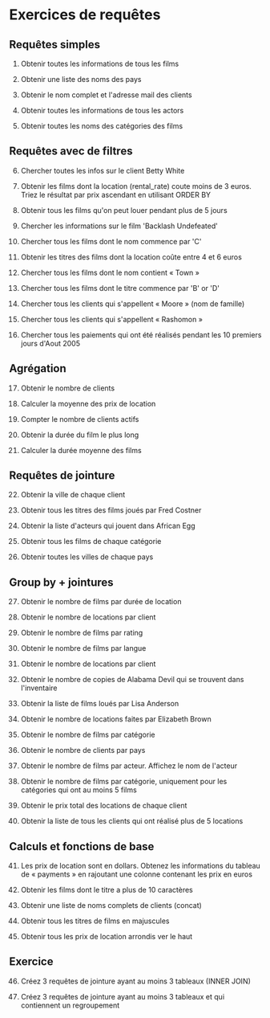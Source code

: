 # Exercices de requêtes

## Requêtes simples

1.  Obtenir toutes les informations de tous les films

2.  Obtenir une liste des noms des pays

3.  Obtenir le nom complet et l'adresse mail des clients

4.  Obtenir toutes les informations de tous les actors

5.  Obtenir toutes les noms des catégories des films

## Requêtes avec de filtres

6.  Chercher toutes les infos sur le client Betty White

7.  Obtenir les films dont la location (rental_rate) coute moins de 3
    euros. Triez le résultat par prix ascendant en utilisant ORDER BY

8.  Obtenir tous les films qu'on peut louer pendant plus de 5 jours

9.  Chercher les informations sur le film 'Backlash Undefeated'

10. Chercher tous les films dont le nom commence par 'C'

11. Obtenir les titres des films dont la location coûte entre 4 et 6
    euros

12. Chercher tous les films dont le nom contient « Town »

13. Chercher tous les films dont le titre commence par 'B' or 'D'

14. Chercher tous les clients qui s'appellent « Moore » (nom de famille)

15. Chercher tous les clients qui s'appellent « Rashomon »

16. Chercher tous les paiements qui ont été réalisés pendant les 10
    premiers jours d'Aout 2005

## Agrégation

17. Obtenir le nombre de clients

18. Calculer la moyenne des prix de location

19. Compter le nombre de clients actifs

20. Obtenir la durée du film le plus long

21. Calculer la durée moyenne des films

## Requêtes de jointure

22. Obtenir la ville de chaque client

23. Obtenir tous les titres des films joués par Fred Costner

24. Obtenir la liste d'acteurs qui jouent dans African Egg

25. Obtenir tous les films de chaque catégorie

26. Obtenir toutes les villes de chaque pays

## Group by + jointures

27. Obtenir le nombre de films par durée de location

28. Obtenir le nombre de locations par client

29. Obtenir le nombre de films par rating

30. Obtenir le nombre de films par langue

31. Obtenir le nombre de locations par client

32. Obtenir le nombre de copies de Alabama Devil qui se trouvent dans
    l'inventaire

33. Obtenir la liste de films loués par Lisa Anderson

34. Obtenir le nombre de locations faites par Elizabeth Brown

35. Obtenir le nombre de films par catégorie

36. Obtenir le nombre de clients par pays

37. Obtenir le nombre de films par acteur. Affichez le nom de l'acteur

38. Obtenir le nombre de films par catégorie, uniquement pour les
    catégories qui ont au moins 5 films

39. Obtenir le prix total des locations de chaque client

40. Obtenir la liste de tous les clients qui ont réalisé plus de 5
    locations

## Calculs et fonctions de base

41. Les prix de location sont en dollars. Obtenez les informations du
    tableau de « payments » en rajoutant une colonne contenant les prix
    en euros

42. Obtenir les films dont le titre a plus de 10 caractères

43. Obtenir une liste de noms complets de clients (concat)

44. Obtenir tous les titres de films en majuscules

45. Obtenir tous les prix de location arrondis ver le haut

## Exercice

46. Créez 3 requêtes de jointure ayant au moins 3 tableaux (INNER JOIN)

47. Créez 3 requêtes de jointure ayant au moins 3 tableaux et qui
    contiennent un regroupement
